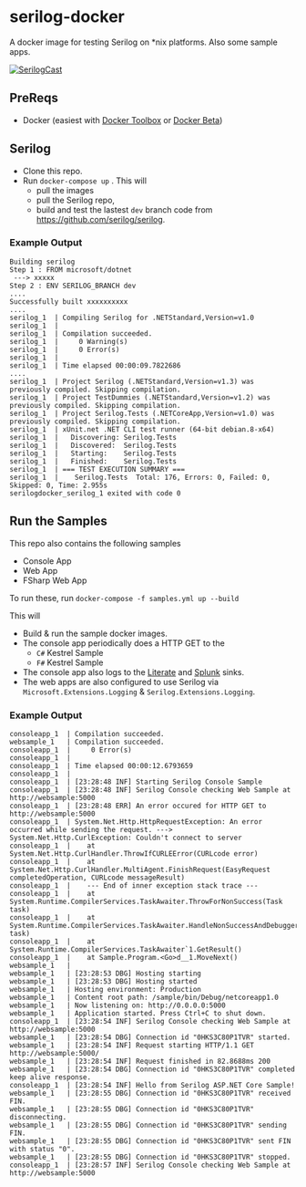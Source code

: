 # serilog-docker
A docker image for testing Serilog on *nix platforms.  Also some sample apps.

[![SerilogCast](https://asciinema.org/a/47600.png)](https://asciinema.org/a/47600)

## PreReqs

* Docker (easiest with [Docker Toolbox](https://www.docker.com/products/docker-toolbox) or [Docker Beta](https://beta.docker.com/))

## Serilog
- Clone this repo.
- Run `docker-compose up` .  This will 
    * pull the images
    * pull the Serilog repo, 
    * build and test the lastest `dev` branch code from https://github.com/serilog/serilog.

### Example Output

```
Building serilog
Step 1 : FROM microsoft/dotnet
 ---> xxxxx
Step 2 : ENV SERILOG_BRANCH dev
....
Successfully built xxxxxxxxxx
....
serilog_1  | Compiling Serilog for .NETStandard,Version=v1.0
serilog_1  |
serilog_1  | Compilation succeeded.
serilog_1  |     0 Warning(s)
serilog_1  |     0 Error(s)
serilog_1  |
serilog_1  | Time elapsed 00:00:09.7822686
....
serilog_1  | Project Serilog (.NETStandard,Version=v1.3) was previously compiled. Skipping compilation.
serilog_1  | Project TestDummies (.NETStandard,Version=v1.2) was previously compiled. Skipping compilation.
serilog_1  | Project Serilog.Tests (.NETCoreApp,Version=v1.0) was previously compiled. Skipping compilation.
serilog_1  | xUnit.net .NET CLI test runner (64-bit debian.8-x64)
serilog_1  |   Discovering: Serilog.Tests
serilog_1  |   Discovered:  Serilog.Tests
serilog_1  |   Starting:    Serilog.Tests
serilog_1  |   Finished:    Serilog.Tests
serilog_1  | === TEST EXECUTION SUMMARY ===
serilog_1  |    Serilog.Tests  Total: 176, Errors: 0, Failed: 0, Skipped: 0, Time: 2.955s
serilogdocker_serilog_1 exited with code 0
```

## Run the Samples

This repo also contains the following samples

* Console App
* Web App
* FSharp Web App

To run these, run `docker-compose -f samples.yml up --build`

This will 
* Build & run the sample docker images. 
* The console app periodically does a HTTP GET to the
    * `C#` Kestrel Sample
    * `F#` Kestrel Sample 
* The console app also logs to the [Literate](https://github.com/serilog/serilog-sinks-literate) and [Splunk](https://github.com/serilog/serilog-sinks-splunk) sinks. 
* The web apps are also configured to use Serilog via `Microsoft.Extensions.Logging` & `Serilog.Extensions.Logging`.   

### Example Output

``` 
consoleapp_1  | Compilation succeeded.
websample_1   | Compilation succeeded.
consoleapp_1  |     0 Error(s)
consoleapp_1  |
consoleapp_1  | Time elapsed 00:00:12.6793659
consoleapp_1  | 
consoleapp_1  | [23:28:48 INF] Starting Serilog Console Sample
consoleapp_1  | [23:28:48 INF] Serilog Console checking Web Sample at http://websample:5000
consoleapp_1  | [23:28:48 ERR] An error occured for HTTP GET to http://websample:5000
consoleapp_1  | System.Net.Http.HttpRequestException: An error occurred while sending the request. ---> System.Net.Http.CurlException: Couldn't connect to server
consoleapp_1  |    at System.Net.Http.CurlHandler.ThrowIfCURLEError(CURLcode error)
consoleapp_1  |    at System.Net.Http.CurlHandler.MultiAgent.FinishRequest(EasyRequest completedOperation, CURLcode messageResult)
consoleapp_1  |    --- End of inner exception stack trace ---
consoleapp_1  |    at System.Runtime.CompilerServices.TaskAwaiter.ThrowForNonSuccess(Task task)
consoleapp_1  |    at System.Runtime.CompilerServices.TaskAwaiter.HandleNonSuccessAndDebuggerNotification(Task task)
consoleapp_1  |    at System.Runtime.CompilerServices.TaskAwaiter`1.GetResult()
consoleapp_1  |    at Sample.Program.<Go>d__1.MoveNext() 
websample_1   |
websample_1   | [23:28:53 DBG] Hosting starting
websample_1   | [23:28:53 DBG] Hosting started
websample_1   | Hosting environment: Production
websample_1   | Content root path: /sample/bin/Debug/netcoreapp1.0
websample_1   | Now listening on: http://0.0.0.0:5000
websample_1   | Application started. Press Ctrl+C to shut down.
consoleapp_1  | [23:28:54 INF] Serilog Console checking Web Sample at http://websample:5000
websample_1   | [23:28:54 DBG] Connection id "0HKS3C80P1TVR" started.
websample_1   | [23:28:54 INF] Request starting HTTP/1.1 GET http://websample:5000/
websample_1   | [23:28:54 INF] Request finished in 82.8688ms 200
websample_1   | [23:28:54 DBG] Connection id "0HKS3C80P1TVR" completed keep alive response.
consoleapp_1  | [23:28:54 INF] Hello from Serilog ASP.NET Core Sample!
websample_1   | [23:28:55 DBG] Connection id "0HKS3C80P1TVR" received FIN.
websample_1   | [23:28:55 DBG] Connection id "0HKS3C80P1TVR" disconnecting.
websample_1   | [23:28:55 DBG] Connection id "0HKS3C80P1TVR" sending FIN.
websample_1   | [23:28:55 DBG] Connection id "0HKS3C80P1TVR" sent FIN with status "0".
websample_1   | [23:28:55 DBG] Connection id "0HKS3C80P1TVR" stopped.
consoleapp_1  | [23:28:57 INF] Serilog Console checking Web Sample at http://websample:5000 
```
